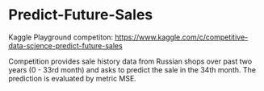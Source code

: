 # Predict-Future-Sales

Kaggle Playground competiton: https://www.kaggle.com/c/competitive-data-science-predict-future-sales

Competition provides sale history data from Russian shops over past two years (0 - 33rd month) and asks to predict the sale in the 34th month. The prediction is evaluated by metric MSE.
